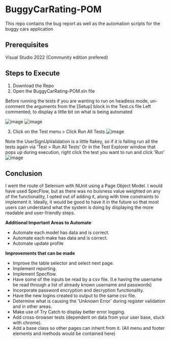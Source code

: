 # BuggyCarRating-POM

This repo contains the bug report as well as the automation scripts for the buggy cars application


## Prerequisites 

Visual Studio 2022 (Community edition prefered)


## Steps to Execute
1. Download the Repo
2. Open the BuggyCarRating-POM.sln file

Before running the tests if you are wanting to run on headless mode, un-comment the arguments from the [Setup] block in the Test.cs file
Left commented, to display a little bit on what is being automated

![image](https://user-images.githubusercontent.com/47126256/226157136-abc57345-29c6-4027-81da-3a5579ae89d7.png)
![image](https://user-images.githubusercontent.com/47126256/226157177-f637eebb-df9c-4416-b610-58644f925f0b.png)


3. Click on the Test menu > Click Run All Tests
![image](https://user-images.githubusercontent.com/47126256/226156820-be88c645-a709-481e-a17c-b9ea7325df09.png)

Note the UserSignUpValidation is a little flakey, so if it is failing run all the tests again via 'Test > Run All Tests'
Or in the Test Explorer window that pops up during execution, right click the test you want to run and click 'Run'
![image](https://user-images.githubusercontent.com/47126256/226157348-8b09945d-38b8-4699-bd8f-e953e7aad0eb.png)



## Conclusion
I went the route of Selenium with NUnit using a Page Object Model. I would have used SpecFlow, but as there was no buisness value weighted on any of the functionality, I opted out of adding it, along with time constraints to implement it. Ideally, it would be good to have it in the future so that most users can understand what the system is doing by displaying the more readable and user-friendly steps.


**Additional Important Areas to Automate**

- Automate each model has data and is correct.
- Automate each make has data and is correct.
- Automate update profile



**Improvements that can be made**

- Improve the table selector and select next page.
- Implement reporting.
- Implement Specflow.
- Have some of the inputs be read by a csv file. (I.e having the username be read through a list of already known username and passwords)
- Incorporate password encryption and decryption functionality.
- Have the new logins created to output to the same csv file.
- Determine what is causing the 'Unknown Error' during register validation and in other areas.
- Make use of Try Catch to display better error logging.
- Add cross-browser tests (dependent on data from your user base, stuck with chrome).
- Add a base class so other pages can inherit from it. (All menu and footer elements and methods would be contained here)
